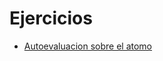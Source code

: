 # Ejercicios 

- [Autoevaluacion sobre el atomo](/fyq/tema2/ejercicios/autoevaluacionsobreelatomo.pdf)